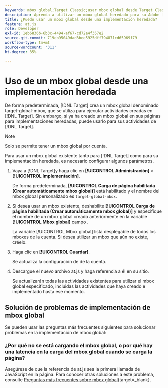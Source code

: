 ```yaml
---
keywords: mbox global;Target Classic;usar mbox global desde Target Classic
description: Aprenda a utilizar un mbox global heredado para su Adobe [!DNL Target] actividades si ya ha creado un mbox global en sus páginas para implementaciones heredadas.
title: ¿Puedo usar un mbox global desde una implementación heredada?
feature: at.js
role: Developer
exl-id: 1eb6836b-6b3c-4494-af67-cd72a4f357e2
source-git-commit: 719eb95049dad3bee5925dff794871cd65969f79
workflow-type: tm+mt
source-wordcount: '311'
ht-degree: 35%

---
```


# Uso de un mbox global desde una implementación heredada

De forma predeterminada, [!DNL Target] crea un mbox global denominado target-global-mbox, que se utiliza para ejecutar actividades creadas en [!DNL Target]. Sin embargo, si ya ha creado un mbox global en sus páginas para implementaciones heredadas, puede usarlo para sus actividades de [!DNL Target].

>[!NOTE]
>
>Solo se permite tener un mbox global por cuenta.

Para usar un mbox global existente tanto para [!DNL Target] como para su implementación heredada, es necesario configurar algunos parámetros.

1. Vaya a [!DNL Target]y haga clic en **[!UICONTROL Administración]** > **[!UICONTROL Implementación]**.

   De forma predeterminada, **[!UICONTROL Carga de página habilitada (Crear automáticamente mbox global)]** está habilitado y el nombre del mbox global personalizado es `target-global-mbox`.

1. Si desea usar un mbox existente, deshabilite **[!UICONTROL Carga de página habilitada (Crear automáticamente mbox global)]** y especifique el nombre de un mbox global creado anteriormente en la variable **[!UICONTROL Mbox global]** campo .

   La variable [!UICONTROL Mbox global] lista desplegable de todos los mboxes de la cuenta. Si desea utilizar un mbox que aún no existe, créelo.

1. Haga clic en **[!UICONTROL Guardar]**.

   Se actualiza la configuración de de la cuenta.

1. Descargue el nuevo archivo at.js y haga referencia a él en su sitio.

   Se actualizarán todas las actividades existentes para utilizar el mbox global especificado, incluidas las actividades que haya creado e implementado hasta ese momento.

## Solución de problemas de implementación de mbox global

Se pueden usar las preguntas más frecuentes siguientes para solucionar problemas en la implementación de mbox global:

### ¿Por qué no se está cargando el mbox global, o por qué hay una latencia en la carga del mbox global cuando se carga la página?

Asegúrese de que la referencia de at.js sea la primera llamada de JavaScript en la página. Para conocer otras soluciones a este problema, consulte [Preguntas más frecuentes sobre mbox global](https://developer.adobe.com/target/implement/client-side/atjs/global-mbox/global-mbox-faq/){target=_blank}.

